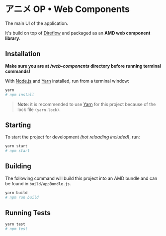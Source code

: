# アニメ OP • Web Components

The main UI of the application.

It's build on top of [Direflow](https://direflow.io/) and packaged as an **AMD web component library**.

## Installation

**Make sure you are at _/web-components_ directory before running terminal commands!**

With [Node.js](https://nodejs.org/en/) and [Yarn](https://yarnpkg.com/) installed, run from a terminal window:

```bash
yarn
# npm install
```

> **Note**: it is recommended to use [Yarn](https://yarnpkg.com/) for this project because of the lock file `(yarn.lock)`.

## Starting

To start the project for development _(hot reloading included)_, run:

```bash
yarn start
# npm start
```

## Building

The following command will build this project into an AMD bundle and can be found in `build/appBundle.js`.

```bash
yarn build
# npm run build
```

## Running Tests

```bash
yarn test
# npm test
```
